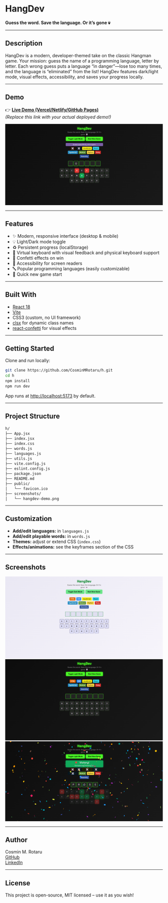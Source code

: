 # HangDev

**Guess the word. Save the language. Or it’s gone 💀**

---

## Description

HangDev is a modern, developer-themed take on the classic Hangman game. Your mission: guess the name of a programming language, letter by letter. Each wrong guess puts a language “in danger”—lose too many times, and the language is “eliminated” from the list! HangDev features dark/light mode, visual effects, accessibility, and saves your progress locally.

---

## Demo

👉 **[Live Demo (Vercel/Netlify/GitHub Pages)](https://cosminmrotaru-hangdev-demo.vercel.app/)**  
*(Replace this link with your actual deployed demo!)*

![HangDev Screenshot](./screenshots/hangdev-demo.png)

---

## Features

- ✨ Modern, responsive interface (desktop & mobile)
- 💡 Light/Dark mode toggle
- ♻️ Persistent progress (localStorage)
- 🧩 Virtual keyboard with visual feedback and physical keyboard support
- 🎉 Confetti effects on win
- 🦾 Accessibility for screen readers
- 🔤 Popular programming languages (easily customizable)
- 🔁 Quick new game start

---

## Built With

- [React 18](https://react.dev/)
- [Vite](https://vitejs.dev/)
- CSS3 (custom, no UI framework)
- [clsx](https://github.com/lukeed/clsx) for dynamic class names
- [react-confetti](https://github.com/alampros/react-confetti) for visual effects

---

## Getting Started

Clone and run locally:

```bash
git clone https://github.com/CosminMRotaru/h.git
cd h
npm install
npm run dev
```

App runs at [http://localhost:5173](http://localhost:5173) by default.

---

## Project Structure

```text
h/
├── App.jsx
├── index.jsx
├── index.css
├── words.js
├── languages.js
├── utils.js
├── vite.config.js
├── eslint.config.js
├── package.json
├── README.md
├── public/
│   └── favicon.ico
├── screenshots/
│   └── hangdev-demo.png
```

---

## Customization

- **Add/edit languages:** in `languages.js`
- **Add/edit playable words:** in `words.js`
- **Themes:** adjust or extend CSS (`index.css`)
- **Effects/animations:** see the keyframes section of the CSS

---

## Screenshots

![Light Mode](./screenshots/hangdev-light.png)
![Dark Mode](./screenshots/hangdev-dark.png)
![Victory State](./screenshots/hangdev-victory.png)

---

## Author

Cosmin M. Rotaru  
[GitHub](https://github.com/CosminMRotaru)  
[LinkedIn](https://www.linkedin.com/in/marius-cosmin-rotaru-a8a242262/)

---

## License

This project is open-source, MIT licensed – use it as you wish!